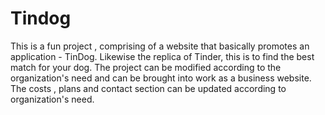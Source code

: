 # Tindog
This is a fun project , comprising of a website that basically promotes an application - TinDog. Likewise the replica of Tinder, this is to find the best match for your dog. The project can be modified according to the organization's need and can be brought into work as a business website. The costs , plans and contact section can be updated according to organization's need.
